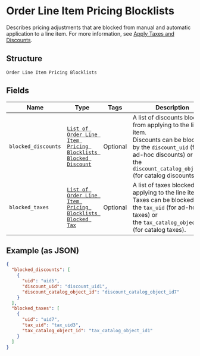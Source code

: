 
# Order Line Item Pricing Blocklists

Describes pricing adjustments that are blocked from manual and
automatic application to a line item. For more information, see
[Apply Taxes and Discounts](https://developer.squareup.com/docs/orders-api/apply-taxes-and-discounts).

## Structure

`Order Line Item Pricing Blocklists`

## Fields

| Name | Type | Tags | Description |
|  --- | --- | --- | --- |
| `blocked_discounts` | [`List of Order Line Item Pricing Blocklists Blocked Discount`](/doc/models/order-line-item-pricing-blocklists-blocked-discount.md) | Optional | A list of discounts blocked from applying to the line item.<br>Discounts can be blocked by the `discount_uid` (for ad-hoc discounts) or<br>the `discount_catalog_object_id` (for catalog discounts). |
| `blocked_taxes` | [`List of Order Line Item Pricing Blocklists Blocked Tax`](/doc/models/order-line-item-pricing-blocklists-blocked-tax.md) | Optional | A list of taxes blocked from applying to the line item.<br>Taxes can be blocked by the `tax_uid` (for ad-hoc taxes) or<br>the `tax_catalog_object_id` (for catalog taxes). |

## Example (as JSON)

```json
{
  "blocked_discounts": [
    {
      "uid": "uid5",
      "discount_uid": "discount_uid1",
      "discount_catalog_object_id": "discount_catalog_object_id7"
    }
  ],
  "blocked_taxes": [
    {
      "uid": "uid7",
      "tax_uid": "tax_uid3",
      "tax_catalog_object_id": "tax_catalog_object_id1"
    }
  ]
}
```

